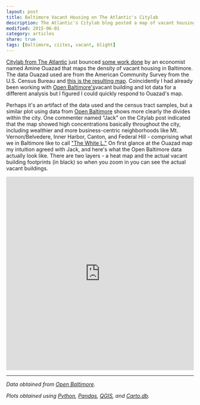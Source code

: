 ```yaml
---
layout: post
title: Baltimore Vacant Housing on The Atlantic's Citylab
description: The Atlantic's Citylab blog posted a map of vacant housing density that seems somewhat obscure.
modified: 2015-06-01
category: articles
share: true
tags: [Baltimore, ciites, vacant, blight]
---
```


<a href='http://www.citylab.com/housing/2015/05/mapping-the-density-of-baltimores-vacant-housing-crisis/394196/'>Citylab from The Atlantic</a> just bounced <a href='https://citiesblogger.wordpress.com/2015/05/27/the-urban-blight-that-is-baltimores-inner-city/'>some work done</a> by an economist named Amine Ouazad that maps the density of vacant housing in Baltimore.  The data Ouazad used are from the American Community Survey from the U.S. Census Bureau and <a href='http://www.ouazad.com/Maps/Baltimore_Vacancies/index.html'>this is the resulting map</a>.  Coincidently I had already been working with <a href='http://data.baltimorecity.gov'>Open Baltimore's</a>vacant building and lot data for a different analysis but I figured I could quickly respond to Ouazad's map.

Perhaps it's an artifact of the data used and the census tract samples, but a similar plot using data from <a href='http://data.baltimorecity.gov'>Open Baltimore</a> shows more clearly the divides within the city.  One commenter named "Jack" on the Citylab post indicated that the map showed high concentrations basically throughout the city, including wealthier and more business-centric neighborhoods like Mt. Vernon/Belvedere, Inner Harbor, Canton, and Federal Hill - comprising what we in Baltimore like to call <a href='http://thebaltimorechop.com/tag/the-white-l/'>"The White L."</a>  On first glance at the Ouazad map my intuition agreed with Jack, and here's what the Open Baltimore data actually look like.  There are two layers - a heat map and the actual vacant building footprints (in black) so when you zoom in you can see the actual vacant buildings.

<iframe width='100%' height='520' frameborder='0' src='https://jtelszasz.cartodb.com/viz/26254996-084f-11e5-b31b-0e018d66dc29/embed_map' allowfullscreen webkitallowfullscreen mozallowfullscreen oallowfullscreen msallowfullscreen></iframe>


---
*Data obtained from <a href='http://data.baltimorecity.gov/'>Open Baltimore</a>.*

*Plots obtained using <a href='http://www.python.org'>Python</a>, <a href='http://pandas.pydata.org'>Pandas</a>, <a href='http://www.qgis.com'>QGIS</a>, and <a href='http://www.cartodb.com'>Carto.db</a>.*

<script>
  (function(i,s,o,g,r,a,m){i['GoogleAnalyticsObject']=r;i[r]=i[r]||function(){
  (i[r].q=i[r].q||[]).push(arguments)},i[r].l=1*new Date();a=s.createElement(o),
  m=s.getElementsByTagName(o)[0];a.async=1;a.src=g;m.parentNode.insertBefore(a,m)
  })(window,document,'script','//www.google-analytics.com/analytics.js','ga');

  ga('create', 'UA-58835878-1', 'auto');
  ga('send', 'pageview');

</script>
